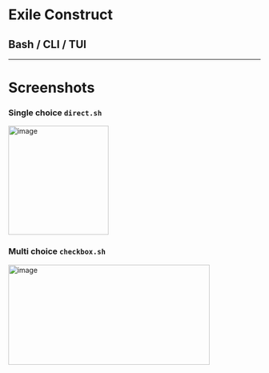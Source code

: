 # Exile Construct
## Bash / CLI / TUI

---

# Screenshots
### Single choice `direct.sh`
<img width="200" height="218" alt="image" src="https://github.com/user-attachments/assets/65781bfc-8065-48c4-a772-34985d50b7a2" />

### Multi choice `checkbox.sh`
<img width="402" height="200" alt="image" src="https://github.com/user-attachments/assets/16f9b6a3-9d2d-44ca-b0df-9bb62a8dcf47" />

